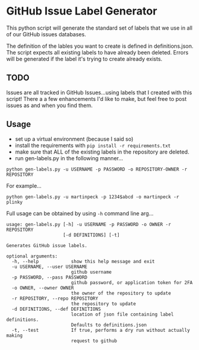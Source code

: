 # GitHub Issue Label Generator

This python script will generate the standard set of labels that we use in all of our GitHub issues databases.

The definition of the lables you want to create is defined in definitions.json. The script expects all existing labels to have already been deleted. Errors will be generated if the label it's trying to create already exists.

## TODO ##

Issues are all tracked in GitHub Issues...using labels that I created with this script! There a a few enhancements I'd like to make, but feel free to post issues as and when you find them.

## Usage ##

- set up a virtual environment (because I said so)
- install the requirements with `pip install -r requirements.txt`
- make sure that ALL of the existing labels in the repository are deleted.
- run gen-labels.py in the following manner...

```
python gen-labels.py -u USERNAME -p PASSWORD -o REPOSITORY-OWNER -r REPOSITORY
```

For example...

```
python gen-labels.py -u martinpeck -p 1234$abcd -o martinpeck -r plinky

```

Full usage can be obtained by using `-h` command line arg...

```
usage: gen-labels.py [-h] -u USERNAME -p PASSWORD -o OWNER -r REPOSITORY
                     [-d DEFINITIONS] [-t]

Generates GitHub issue labels.

optional arguments:
  -h, --help            show this help message and exit
  -u USERNAME, --user USERNAME
                        github username
  -p PASSWORD, --pass PASSWORD
                        github password, or application token for 2FA
  -o OWNER, --owner OWNER
                        the owner of the repository to update
  -r REPOSITORY, --repo REPOSITORY
                        the repository to update
  -d DEFINITIONS, --def DEFINITIONS
                        location of json file containing label definitions.
                        Defaults to definitions.json
  -t, --test            If true, performs a dry run without actually making
                        request to github
```
